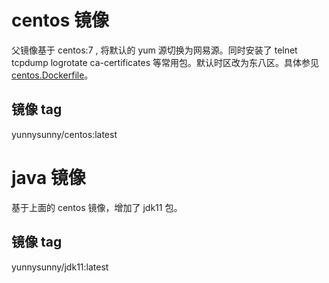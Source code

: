 # centos 镜像
父镜像基于 centos:7 , 将默认的 yum 源切换为网易源。同时安装了 telnet tcpdump logrotate ca-certificates 等常用包。默认时区改为东八区。具体参见 [centos.Dockerfile](https://github.com/yunnysunny/dockerfiles/blob/master/centos/centos.Dockerfile)。

## 镜像 tag

yunnysunny/centos:latest

# java 镜像

基于上面的 centos 镜像，增加了 jdk11 包。

## 镜像 tag

yunnysunny/jdk11:latest